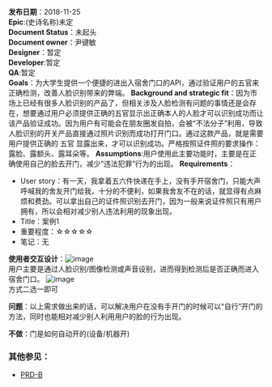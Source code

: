 **发布日期**：2018-11-25  
**Epic**:(史诗名称)未定  
**Document Status**：未起头  
**Document owner**：尹键敏  
**Designer**：暂定  
**Developer**:暂定  
**QA**:暂定  
**Goals**：为大学生提供一个便捷的进出入宿舍门口的API，通过验证用户的五官来正确检测，改善人脸识别带来的弊端。
**Background and strategic fit**：因为市场上已经有很多人脸识别的产品了，但相关涉及人脸检测有问题的事情还是会存在，想要通过用户必须提供正确的五官显示出正确本人的人脸才可以识别成功而让该产品验证成功。因为用户有可能会在朋友圈发自拍，会被“不法分子”利用，导致人脸识别的开关产品直接通过照片识别而成功打开门口。通过这款产品，就是需要用户提供正确的 五官 显露出来，才可以识别成功。严格按照证件照的要求操作：露脸、露额头、露耳朵等。
**Assumptions**:用户使用此主要功能时，主要是在正确使用自己的脸去开门，减少“违法犯罪”行为的出现。
**Requirements**：
- User story：有一天，我拿着五六件快递在手上，没有手开宿舍门，只能大声呼喊我的舍友开门给我，十分的不便利，如果我舍友不在的话，就显得有点麻烦和费劲。可以拿出自己的证件照识别去开门，因为一般来说证件照只有用户拥有，所以会相对减少别人违法利用的现象出现。
- Title：案例1
- 重要程度：☆☆☆☆☆
- 笔记：无

**使用者交互设计**：![image](https://i.loli.net/2018/11/25/5bfa918561726.png)  
用户主要是通过人脸识别/图像检测或声音设别，进而得到检测后是否正确而进入宿舍门口。
![image](https://i.loli.net/2018/11/25/5bfa9185704d6.png)  
方式二选一即可

**问题**：以上需求做出来的话，可以解决用户在没有手开门的时候可以“自行”开门的方法，同时也能相对减少别人利用用户的脸的行为出现。

**不做**：门是如何自动开的(设备/机器开)


### 其他参见：
- [PRD-B](https://github.com/JamieYin/API_ML_AI/blob/master/PRD-B.md)
